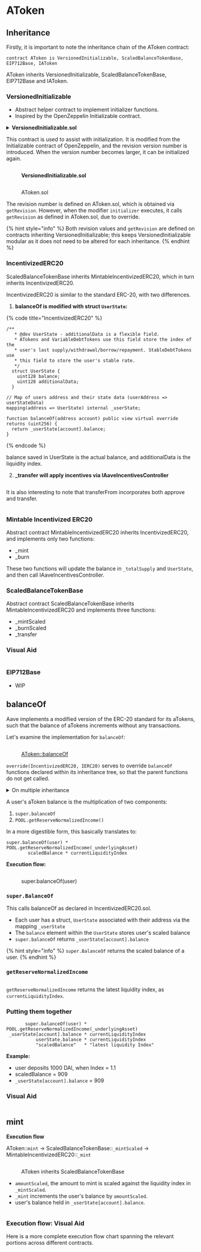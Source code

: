 # AToken

## Inheritance

Firstly, it is important to note the inheritance chain of the AToken contract:

```solidity
contract AToken is VersionedInitializable, ScaledBalanceTokenBase, EIP712Base, IAToken
```

AToken inherits VersionedInitializable, ScaledBalanceTokenBase, EIP712Base and IAToken.

### **VersionedInitializable**

* Abstract helper contract to implement initializer functions.
* Inspired by the OpenZeppelin Initializable contract.

<details>

<summary><strong>VersionedInitializable.sol</strong></summary>

{% code overflow="wrap" fullWidth="true" %}
```solidity
abstract contract VersionedInitializable {
  /**
   * @dev Indicates that the contract has been initialized.
   */
  uint256 private lastInitializedRevision = 0;

  /**
   * @dev Indicates that the contract is in the process of being initialized.
   */
  bool private initializing;

  /**
   * @dev Modifier to use in the initializer function of a contract.
   */
  modifier initializer() {
    uint256 revision = getRevision();
    require(
      initializing || isConstructor() || revision > lastInitializedRevision,
      'Contract instance has already been initialized'
    );

    bool isTopLevelCall = !initializing;
    if (isTopLevelCall) {
      initializing = true;
      lastInitializedRevision = revision;
    }

    _;

    if (isTopLevelCall) {
      initializing = false;
    }
  }

  /**
   * @notice Returns the revision number of the contract
   * @dev Needs to be defined in the inherited class as a constant.
   * @return The revision number
   */
  function getRevision() internal pure virtual returns (uint256);

  /**
   * @notice Returns true if and only if the function is running in the constructor
   * @return True if the function is running in the constructor
   */
  function isConstructor() private view returns (bool) {
    // extcodesize checks the size of the code stored in an address, and
    // address returns the current address. Since the code is still not
    // deployed when running a constructor, any checks on its code size will
    // yield zero, making it an effective way to detect if a contract is
    // under construction or not.
    uint256 cs;
    //solium-disable-next-line
    assembly {
      cs := extcodesize(address())
    }
    return cs == 0;
  }

  // Reserved storage space to allow for layout changes in the future.
  uint256[50] private ______gap;
}

```
{% endcode %}

</details>

This contract is used to assist with initialization. It is modified from the Initializable contract of OpenZeppelin, and the revision version number is introduced. When the version number becomes larger, it can be initialized again.

<figure><img src="../../.gitbook/assets/image (24).png" alt=""><figcaption><p><strong>VersionedInitializable.sol</strong></p></figcaption></figure>

<figure><img src="../../.gitbook/assets/image (25).png" alt=""><figcaption><p>AToken.sol</p></figcaption></figure>

The revision number is defined on AToken.sol, which is obtained via `getRevision`. However, when the modifier `initializer` executes, it calls `getRevision` as defined in AToken.sol, due to override.

{% hint style="info" %}
Both revision values and `getRevision` are defined on contracts inheriting VersionedInitializable; this keeps VersionedInitializable modular as it does not need to be altered for each inheritance.&#x20;
{% endhint %}

### IncentivizedERC20

ScaledBalanceTokenBase inherits MintableIncentivizedERC20, which in turn inherits IncentivizedERC20.&#x20;

IncentivizedERC20 is similar to the standard ERC-20, with two differences.&#x20;

1. **balanceOf is modified with struct `UserState`:**

{% code title="IncentivizedERC20" %}
```solidity
/**
   * @dev UserState - additionalData is a flexible field.
   * ATokens and VariableDebtTokens use this field store the index of the
   * user's last supply/withdrawal/borrow/repayment. StableDebtTokens use
   * this field to store the user's stable rate.
   */
  struct UserState {
    uint128 balance;
    uint128 additionalData;
  }
  
// Map of users address and their state data (userAddress => userStateData)
mapping(address => UserState) internal _userState;

function balanceOf(address account) public view virtual override returns (uint256) {
  return _userState[account].balance;
}
```
{% endcode %}

balance saved in UserState is the actual balance, and additionalData is the liquidity index.

2. **\_transfer will apply incentives via IAaveIncentivesController**

<figure><img src="../../.gitbook/assets/image (26).png" alt=""><figcaption></figcaption></figure>

It is also interesting to note that transferFrom incorporates both approve and transfer.

<figure><img src="../../.gitbook/assets/image (27).png" alt=""><figcaption></figcaption></figure>

### Mintable Incentivized ERC20 <a href="#2.2.2-mintableincentivizederc20" id="2.2.2-mintableincentivizederc20"></a>

Abstract contract MintableIncentivizedERC20 inherits IncentivizedERC20, and implements only two functions:

* \_mint&#x20;
* \_burn &#x20;

These two functions will update the balance in `_totalSupply` and `UserState`, and then call IAaveIncentivesController.

### ScaledBalanceTokenBase <a href="#2.2.3-scaledbalancetokenbase" id="2.2.3-scaledbalancetokenbase"></a>

Abstract contract ScaledBalanceTokenBase inherits MintableIncentivizedERC20 and implements three functions:

* \_mintScaled
* \_burnScaled
* \_transfer

### Visual Aid

<img src="../../.gitbook/assets/file.excalidraw (2).svg" alt="" class="gitbook-drawing">

### EIP712Base <a href="#2.3-eip712base" id="2.3-eip712base"></a>

* WIP

## balanceOf

Aave implements a modified version of the ERC-20 standard for its aTokens, such that the balance of aTokens increments without any transactions.&#x20;

Let's examine the implementation for `balanceOf`:

<figure><img src="../../.gitbook/assets/image (180).png" alt=""><figcaption><p><a href="https://github.com/aave/aave-v3-core/blob/29ff9b9f89af7cd8255231bc5faf26c3ce0fb7ce/contracts/protocol/tokenization/AToken.sol#L128">AToken::balanceOf</a></p></figcaption></figure>

`override(IncentivizedERC20, IERC20)` serves to override `balanceOf` functions declared within its inheritance tree, so that the parent functions do not get called.&#x20;

<details>

<summary>On multiple inheritance</summary>

![](<../../.gitbook/assets/image (22).png>)

In short, we need to specify the contracts if we are overriding from more than one contract. Otherwise, you just need to use the override keyword.

Read more: [https://solidity-by-example.org/inheritance/](https://solidity-by-example.org/inheritance/)

</details>

A user's aToken balance is the multiplication of two components:

1. `super.balanceOf`&#x20;
2. `POOL.getReserveNormalizedIncome()`

In a more digestible form, this basically translates to:

```solidity
super.balanceOf(user) * POOL.getReserveNormalizedIncome(_underlyingAsset)
        scaledBalance * currentLiquidityIndex
```

**Execution flow:**&#x20;

<figure><img src="../../.gitbook/assets/image (318).png" alt=""><figcaption><p>super.balanceOf(user)</p></figcaption></figure>

### `super.BalanceOf`&#x20;

This calls balanceOf as declared in IncentivizedERC20.sol.

* Each user has a struct, `UserState` associated with their address via the mapping `_userState`
* The `balance` element within the `UserState` stores user's scaled balance&#x20;
* `super.balanceOf` returns `_userState[account].balance`

{% hint style="info" %}
`super.BalanceOf` returns the scaled balance of a user.
{% endhint %}

### `getReserveNormalizedIncome`

<figure><img src="../../.gitbook/assets/image (183).png" alt=""><figcaption></figcaption></figure>

`getReserveNormalizedIncome` returns the latest liquidity index, as `currentLiquidityIndex`.&#x20;

### Putting them together

```solidity
       super.balanceOf(user) * POOL.getReserveNormalizedIncome(_underlyingAsset)
 _userState[account].balance * currentLiquidityIndex
           userState.balance * currentLiquidityIndex
           "scaledBalance"   * "latest liquidity Index"
```

**Example:**

* user deposits 1000 DAI, when Index = 1.1
* scaledBalance = 909
* `_userState[account].balance` = 909

### Visual Aid

<img src="../../.gitbook/assets/file.excalidraw (3).svg" alt="" class="gitbook-drawing">

## mint

**Execution flow**

AToken::`mint` -> ScaledBalanceTokenBase::`_mintScaled` ->  MintableIncentivizedERC20::`_mint`

<figure><img src="../../.gitbook/assets/image (177).png" alt=""><figcaption><p>AToken inherits ScaledBalanceTokenBase</p></figcaption></figure>

* `amountScaled`, the amount to mint is scaled against the liquidity index in `_mintScaled`.&#x20;
* `_mint` increments the user's balance by `amountScaled`.
* user's balance held in `_userState[account].balance`.

<figure><img src="../../.gitbook/assets/image (60).png" alt=""><figcaption></figcaption></figure>

### Execution flow: Visual Aid

Here is a more complete execution flow chart spanning the relevant portions across different contracts.

<img src="../../.gitbook/assets/file.excalidraw (16).svg" alt="" class="gitbook-drawing">
